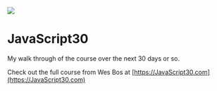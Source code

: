 ![](https://javascript30.com/images/JS3-social-share.png)

# JavaScript30

My walk through of the course over the next 30 days or so. 

Check out the full course from Wes Bos at [https://JavaScript30.com](https://JavaScript30.com)


